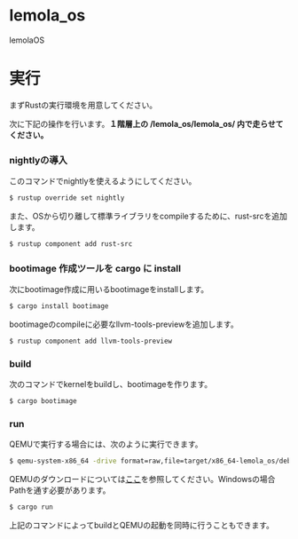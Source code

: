 # lemola_os
lemolaOS

# 実行
まずRustの実行環境を用意してください。


次に下記の操作を行います。**１階層上の /lemola_os/lemola_os/ 内で走らせてください。**


### nightlyの導入

このコマンドでnightlyを使えるようにしてください。


```sh
$ rustup override set nightly
```




また、OSから切り離して標準ライブラリをcompileするために、rust-srcを追加します。


```sh
$ rustup component add rust-src
```


### bootimage 作成ツールを cargo に install

次にbootimage作成に用いるbootimageをinstallします。


```sh
$ cargo install bootimage
```


bootimageのcompileに必要なllvm-tools-previewを追加します。


```sh
$ rustup component add llvm-tools-preview
```

### build


次のコマンドでkernelをbuildし、bootimageを作ります。


```sh
$ cargo bootimage
```

### run

QEMUで実行する場合には、次のように実行できます。


```sh
$ qemu-system-x86_64 -drive format=raw,file=target/x86_64-lemola_os/debug/bootimage-lemola_os.bin
```


QEMUのダウンロードについては[ここ](https://www.qemu.org/download/#linux)を参照してください。Windowsの場合Pathを通す必要があります。


```sh
$ cargo run
```
上記のコマンドによってbuildとQEMUの起動を同時に行うこともできます。




